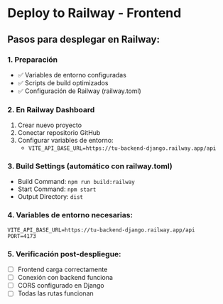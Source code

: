 # Deploy to Railway - Frontend

## Pasos para desplegar en Railway:

### 1. Preparación
- ✅ Variables de entorno configuradas
- ✅ Scripts de build optimizados
- ✅ Configuración de Railway (railway.toml)

### 2. En Railway Dashboard
1. Crear nuevo proyecto
2. Conectar repositorio GitHub
3. Configurar variables de entorno:
   - `VITE_API_BASE_URL=https://tu-backend-django.railway.app/api`

### 3. Build Settings (automático con railway.toml)
- Build Command: `npm run build:railway`
- Start Command: `npm start`
- Output Directory: `dist`

### 4. Variables de entorno necesarias:
```
VITE_API_BASE_URL=https://tu-backend-django.railway.app/api
PORT=4173
```

### 5. Verificación post-despliegue:
- [ ] Frontend carga correctamente
- [ ] Conexión con backend funciona
- [ ] CORS configurado en Django
- [ ] Todas las rutas funcionan
